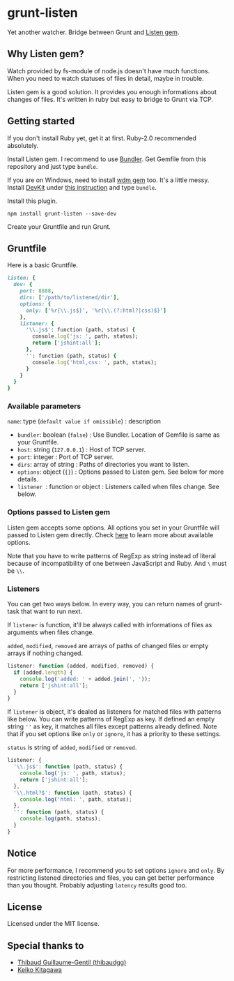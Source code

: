 # grunt-listen

Yet another watcher. Bridge between Grunt and [Listen gem](https://github.com/guard/listen).


## Why Listen gem?

Watch provided by fs-module of node.js doesn't have much functions. When you need to watch statuses of files in detail, maybe in trouble.

Listen gem is a good solution. It provides you enough informations about changes of files. It's written in ruby but easy to bridge to Grunt via TCP.


## Getting started

If you don't install Ruby yet, get it at first. Ruby-2.0 recommended absolutely.

Install Listen gem. I recommend to use [Bundler](http://bundler.io). Get Gemfile from this repository and just type `bundle`.

If you are on Windows, need to install [wdm gem](https://github.com/Maher4Ever/wdm) too. It's a little messy. Install [DevKit](http://rubyinstaller.org/downloads/) under [this instruction](https://github.com/oneclick/rubyinstaller/wiki/Development-Kit) and type `bundle`.

Install this plugin.

```shell
npm install grunt-listen --save-dev
```

Create your Gruntfile and run Grunt.


## Gruntfile

Here is a basic Gruntfile.

```ruby
listen: {
  dev: {
    port: 8888,
    dirs: ['/path/to/listened/dir'],
    options: {
      only: ['%r{\\.js$}', '%r{\\.(?:html?|css)$}']
    },
    listener: {
      '\\.js$': function (path, status) {
        console.log('js: ', path, status);
        return ['jshint:all'];
      },
      '': function (path, status) {
        console.log('html,css: ', path, status);
      }
    }
  }
}
```

### Available parameters

`name`: type (`default value if omissible`) : description

* `bundler`: boolean (`false`) : Use Bundler. Location of Gemfile is same as your Gruntfile.
* `host`: string (`127.0.0.1`) : Host of TCP server.
* `port`: integer : Port of TCP server.
* `dirs`: array of string : Paths of directories you want to listen.
* `options`: object (`{}`) : Options passed to Listen gem. See below for more details.
* `listener `: function or object : Listeners called when files change. See below.


### Options passed to Listen gem

Listen gem accepts some options. All options you set in your Gruntfile will passed to Listen gem directly. Check [here](https://github.com/guard/listen#options) to learn more about available options.

Note that you have to write patterns of RegExp as string instead of literal because of incompatibility of one between JavaScript and Ruby. And `\` must be `\\`.


### Listeners

You can get two ways below. In every way, you can return names of grunt-task that want to run next.

If `listener` is function, it'll be always called with informations of files as arguments when files change.

`added`, `modified`, `removed` are arrays of paths of changed files or empty arrays if nothing changed.

```js
listener: function (added, modified, removed) {
  if (added.length) {
    console.log('added: ' + added.join(', '));
    return ['jshint:all'];
  }
}
```

If `listener` is object, it's dealed as listeners for matched files with patterns like below. You can write patterns of RegExp as key. If defined an empty string `''` as key, it matches all files except patterns already defined. Note that if you set options like `only` or `ignore`, it has a priority to these settings.

`status` is string of `added`, `modified` or `removed`.

```js
listener: {
  '\\.js$': function (path, status) {
    console.log('js: ', path, status);
    return ['jshint:all'];
  },
  '\\.html?$': function (path, status) {
    console.log('html: ', path, status);
  },
  '': function (path, status) {
    console.log(path, status);
  }
}
```


## Notice

For more performance, I recommend you to set options `ignore` and `only`. By restricting listened directories and files, you can get better performance than you thought. Probably adjusting `latency` results good too.


## License

Licensed under the MIT license.


## Special thanks to

* [Thibaud Guillaume-Gentil (thibaudgg)](https://github.com/guard/listen)
* [Keiko Kitagawa](http://official.stardust.co.jp/keiko/)

